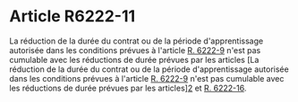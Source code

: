 # Article R6222-11

La réduction de la durée du contrat ou de la période d'apprentissage autorisée dans les conditions prévues à l'article [R. 6222-9][1] n'est pas cumulable avec les réductions de durée prévues par les articles [La réduction de la durée du contrat ou de la période d'apprentissage autorisée dans les conditions prévues à l'article [R. 6222-9][1] n'est pas cumulable avec les réductions de durée prévues par les articles][2] et [R. 6222-16][3].

 [1]: /affichCodeArticle.do?cidTexte=LEGITEXT000006072050&idArticle=LEGIARTI000018497192&dateTexte=&categorieLien=cid
 [2]: /affichCodeArticle.do?cidTexte=LEGITEXT000006072050&idArticle=LEGIARTI000029446081&dateTexte=&categorieLien=id
 [3]: /affichCodeArticle.do?cidTexte=LEGITEXT000006072050&idArticle=LEGIARTI000018497208&dateTexte=&categorieLien=cid